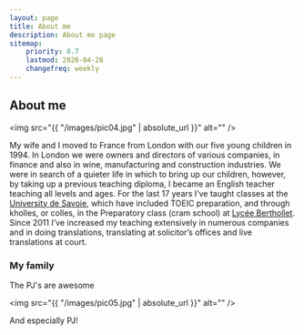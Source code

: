 ```yaml
---
layout: page
title: About me
description: About me page
sitemap:
    priority: 0.7
    lastmod: 2020-04-28
    changefreq: weekly
---
```

## About me

<span class="image left"><img src="{{ "/images/pic04.jpg" | absolute_url }}" alt="" /></span>


My wife and I moved to France from London with our five young children in 1994.  In London we were owners and directors of various companies, in finance and also in wine, manufacturing and construction industries.  We were in search of a quieter life in which to bring up our children, however, by taking up a previous teaching diploma, I became an English teacher teaching all levels and ages.  For the last 17 years I’ve taught classes at the [University de Savoie](https://www.univ-smb.fr/en), which have included TOEIC preparation, and through kholles, or colles, in the Preparatory class (cram school) at [Lycée Berthollet](http://www.ac-grenoble.fr/lycee/berthollet.annecy/).  Since 2011 I’ve increased my teaching extensively in numerous companies and in doing translations, translating at solicitor’s offices and live translations at court.  


### My family
<div class="box">
  <p>
  The PJ's are awesome
  </p>
</div>

<span class="image left"><img src="{{ "/images/pic05.jpg" | absolute_url }}" alt="" /></span>

And especially PJ!